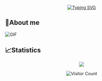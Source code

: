 <p align="center">
<a href="https://git.io/typing-svg"><img src="https://readme-typing-svg.demolab.com?font=Fira+Code&weight=800&size=22&pause=1000&center=true&vCenter=true&width=435&lines=%E5%B7%A6%E6%89%8B%E4%BB%A3%E7%A0%81%EF%BC%8C%E5%8F%B3%E6%89%8B%E8%AF%97" alt="Typing SVG" /></a>
</p>


## 🥱About me

 <img align="center" alt="GIF" src="https://media.giphy.com/media/836HiJc7pgzy8iNXCn/giphy.gif" />


## 📈Statistics

<div align="center">
<img src="https://github-readme-stats-git-masterrstaa-rickstaa.vercel.app/api?username=henrY2Young" />
</div>
<div align="center">

![Visitor Count](https://profile-counter.glitch.me/henrY2Young/count.svg)
</div>

